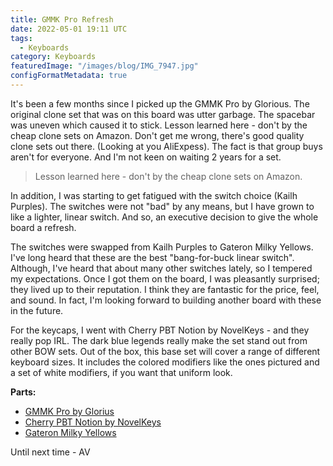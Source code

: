 ```yaml
---
title: GMMK Pro Refresh
date: 2022-05-01 19:11 UTC
tags: 
  - Keyboards
category: Keyboards
featuredImage: "/images/blog/IMG_7947.jpg"
configFormatMetadata: true
---
```


It's been a few months since I picked up the GMMK Pro by Glorious. The original clone set that was on this board was utter garbage. The spacebar was uneven which caused it to stick. Lesson learned here - don't by the cheap clone sets on Amazon. Don't get me wrong, there's good quality clone sets out there. (Looking at you AliExpess). The fact is that group buys aren't for everyone. And I'm not keen on waiting 2 years for a set. 

> Lesson learned here - don't by the cheap clone sets on Amazon.

In addition, I was starting to get fatigued with the switch choice (Kailh Purples). The switches were not "bad" by any means, but I have grown to like a lighter, linear switch. And so, an executive decision to give the whole board a refresh. 

The switches were swapped from Kailh Purples to Gateron Milky Yellows. I've long heard that these are the best "bang-for-buck linear switch". Although, I've heard that about many other switches lately, so I tempered my expectations. Once I got them on the board, I was pleasantly surprised; they lived up to their reputation. I think they are fantastic for the price, feel, and sound. In fact, I'm looking forward to building another board with these in the future.

For the keycaps, I went with Cherry PBT Notion by NovelKeys - and they really pop IRL. The dark blue legends really make the set stand out from other BOW sets. Out of the box, this base set will cover a range of different keyboard sizes. It includes the colored modifiers like the ones pictured and a set of white modifiers, if you want that uniform look.

**Parts:**

* [GMMK Pro by Glorius](https://www.pcgamingrace.com/products/glorious-gmmk-pro-75-barebone-black)
* [Cherry PBT Notion by NovelKeys](https://novelkeys.com/collections/keycaps/products/cherry-notion)
* [Gateron Milky Yellows](https://www.amazon.com/Gateron-Switches-KS-Compatible-Mechanical/dp/B08XLRSJJS)

Until next time - AV

